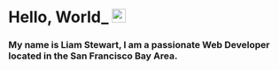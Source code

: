 # Hello, World_ <img src="https://media.giphy.com/media/hS42TuYYnANLFR9IRQ/giphy.gif" width="25px">
### My name is Liam Stewart, I am a passionate Web Developer located in the San Francisco Bay Area.
<br>
<!-- <a href="https://www.linkedin.com/in/liamstewartdev/">
    <img alt="Liam's LinkedIn" width="22px" src="https://raw.githubusercontent.com/peterthehan/peterthehan/master/assets/linkedin.svg"/>
</a> -->

<!-- ## Languages and tools: 
<img height="20" src="https://raw.githubusercontent.com/github/explore/80688e429a7d4ef2fca1e82350fe8e3517d3494d/topics/javascript/javascript.png">
<img height="20" src="https://raw.githubusercontent.com/github/explore/80688e429a7d4ef2fca1e82350fe8e3517d3494d/topics/react/react.png"> -->


<!--
**LiamStewartDev/LiamStewartDev** is a ✨ _special_ ✨ repository because its `README.md` (this file) appears on your GitHub profile.

Here are some ideas to get you started:

- 🔭 I’m currently working on ...
- 🌱 I’m currently learning ...
- 👯 I’m looking to collaborate on ...
- 🤔 I’m looking for help with ...
- 💬 Ask me about ...
- 📫 How to reach me: ...
- 😄 Pronouns: ...
- ⚡ Fun fact: ...
-->
